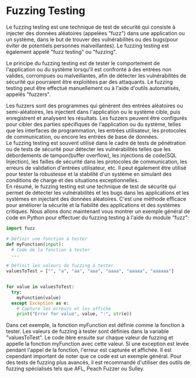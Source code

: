 # Fuzzing Testing

Le fuzzing testing est une technique de test de sécurité qui consiste à injecter des données aléatoires (appelées "fuzz") dans une application ou un système, dans le but de trouver des vulnérabilités ou des bugs(pour éviter de potentiels personnes malveillantes). Le fuzzing testing est également appelé "fuzz testing" ou "fuzzing".  


Le principe du fuzzing testing est de tester le comportement de l'application ou du système lorsqu'il est confronté à des entrées non valides, corrompues ou malveillantes, afin de détecter les vulnérabilités de sécurité qui pourraient être exploitées par des attaquants. Le fuzzing testing peut être effectué manuellement ou à l'aide d'outils automatisés, appelés "fuzzers".  

Les fuzzers sont des programmes qui génèrent des entrées aléatoires ou semi-aléatoires, les injectent dans l'application ou le système cible, puis enregistrent et analysent les résultats. Les fuzzers peuvent être configurés pour cibler des parties spécifiques de l'application ou du système, telles que les interfaces de programmation, les entrées utilisateur, les protocoles de communication, ou encore les entrées de base de données.  
Le fuzzing testing est souvent utilisé dans le cadre de tests de pénétration ou de tests de sécurité pour détecter les vulnérabilités telles que les débordements de tampon(buffer overflow), les injections de code(SQL Injection), les failles de sécurité dans les protocoles de communication, les erreurs de validation d'entrées utilisateur, etc. Il peut également être utilisé pour tester la robustesse et la stabilité d'un système en simulant des conditions de charge et des situations exceptionnelles.  
En résumé, le fuzzing testing est une technique de test de sécurité qui permet de détecter les vulnérabilités et les bugs dans les applications et les systèmes en injectant des données aléatoires. C'est une méthode efficace pour améliorer la sécurité et la fiabilité des applications et des systèmes critiques. Nous allons donc maintenant vous montrer un exemple général de code en Python pour effectuer du fuzzing testing à l'aide du module "fuzz":

```python
import fuzz

# Définir une fonction à tester
def myFunction(input):
  # Code de la fonction à tester
  ...

# Définit les valeurs de fuzzing à tester
valuesToTest = ["", "a", "aa", "aaa", "aaaa", "aaaaa", "aaaaaa"]


for value in valuesToTest:
  try:
    myFunction(value)
  except Exception as e:
    # Capture les erreurs et les affiche
    print("Error for value", value, ":", str(e))
```
Dans cet exemple, la fonction myFunction est définie comme la fonction à tester. Les valeurs de fuzzing à tester sont définies dans la variable "valuesToTest". Le code itère ensuite sur chaque valeur de fuzzing et appelle la fonction myFunction avec cette valeur. Si une exception est levée pendant l'appel de la fonction, l'erreur est capturée et affichée.
Il est cependant important de noter que ce code est un exemple général. Pour des tests de fuzzing plus avancés, il est recommandé d'utiliser des outils de fuzzing spécialisés tels que AFL, Peach Fuzzer ou Sulley.
